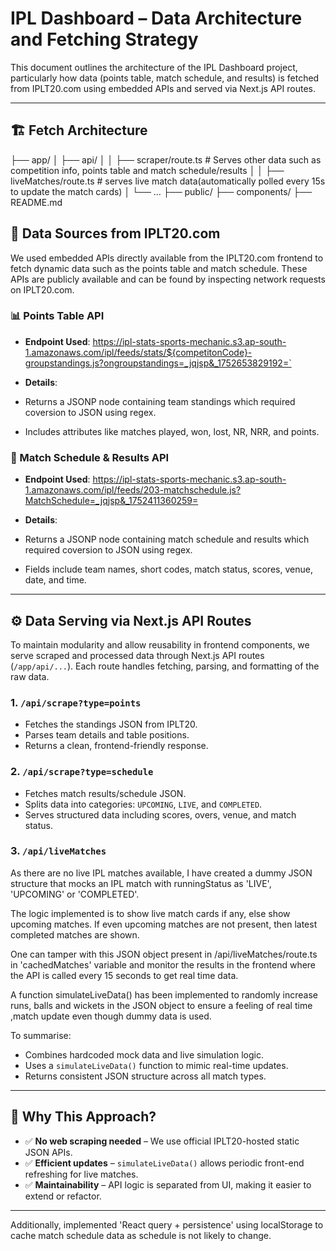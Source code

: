 # IPL Dashboard – Data Architecture and Fetching Strategy

This document outlines the architecture of the IPL Dashboard project, particularly how data (points table, match schedule, and results) is fetched from IPLT20.com using embedded APIs and served via Next.js API routes.

---

## 🏗️ Fetch Architecture

├── app/
│ ├── api/
│ │ ├── scraper/route.ts # Serves other data such as competition info, points table and match schedule/results
│ │ ├── liveMatches/route.ts # serves live match data(automatically polled every 15s to update the match cards)
│ └── ...
├── public/
├── components/
├── README.md


## 🔗 Data Sources from IPLT20.com

We used embedded APIs directly available from the IPLT20.com frontend to fetch dynamic data such as the points table and match schedule. These APIs are publicly available and can be found by inspecting network requests on IPLT20.com.

### 📊 Points Table API

- **Endpoint Used**:
https://ipl-stats-sports-mechanic.s3.ap-south-1.amazonaws.com/ipl/feeds/stats/${competitonCode}-groupstandings.js?ongroupstandings=_jqjsp&_1752653829192=`

- **Details**:
- Returns a JSONP node containing team standings which required coversion to JSON using regex.
- Includes attributes like matches played, won, lost, NR, NRR, and points.

### 📅 Match Schedule & Results API

- **Endpoint Used**:
https://ipl-stats-sports-mechanic.s3.ap-south-1.amazonaws.com/ipl/feeds/203-matchschedule.js?MatchSchedule=_jqjsp&_1752411360259=


- **Details**:
- Returns a JSONP node containing match schedule and results which required coversion to JSON using regex.
- Fields include team names, short codes, match status, scores, venue, date, and time.

---

## ⚙️ Data Serving via Next.js API Routes

To maintain modularity and allow reusability in frontend components, we serve scraped and processed data through Next.js API routes (`/app/api/...`). Each route handles fetching, parsing, and formatting of the raw data.

### 1. `/api/scrape?type=points`

- Fetches the standings JSON from IPLT20.
- Parses team details and table positions.
- Returns a clean, frontend-friendly response.

### 2. `/api/scrape?type=schedule`

- Fetches match results/schedule JSON.
- Splits data into categories: `UPCOMING`, `LIVE`, and `COMPLETED`.
- Serves structured data including scores, overs, venue, and match status.

### 3. `/api/liveMatches`

As there are no live IPL matches available, I have created a dummy JSON structure that mocks an IPL match with runningStatus as 'LIVE', 'UPCOMING' or 'COMPLETED'.

The logic implemented is to show live match cards if any, else show upcoming matches. If even upcoming matches are not present, then latest completed matches are shown.

One can tamper with this JSON object present in /api/liveMatches/route.ts in 'cachedMatches' variable and monitor the results in the frontend where the API is called every 15 seconds to get real time data.

A function simulateLiveData() has been implemented to randomly increase runs, balls and wickets in the JSON object to ensure a feeling of real time ,match update even though dummy data is used.



To summarise:

- Combines hardcoded mock data and live simulation logic.
- Uses a `simulateLiveData()` function to mimic real-time updates.
- Returns consistent JSON structure across all match types.

---

## 🧠 Why This Approach?

- ✅ **No web scraping needed** – We use official IPLT20-hosted static JSON APIs.
- ✅ **Efficient updates** – `simulateLiveData()` allows periodic front-end refreshing for live matches.
- ✅ **Maintainability** – API logic is separated from UI, making it easier to extend or refactor.

---

Additionally, implemented 'React query + persistence' using localStorage to cache match schedule data as schedule is not likely to change.